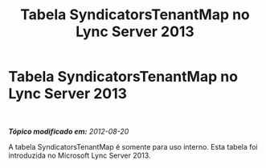 ﻿---
title: Tabela SyndicatorsTenantMap no Lync Server 2013
TOCTitle: Tabela SyndicatorsTenantMap no Lync Server 2013
ms:assetid: a99fe6ea-e529-4ea7-acc4-914ab8ce5468
ms:mtpsurl: https://technet.microsoft.com/pt-br/library/JJ205169(v=OCS.15)
ms:contentKeyID: 49307742
ms.date: 05/19/2016
mtps_version: v=OCS.15
ms.translationtype: HT
---

# Tabela SyndicatorsTenantMap no Lync Server 2013

 

_**Tópico modificado em:** 2012-08-20_

A tabela SyndicatorsTenantMap é somente para uso interno. Esta tabela foi introduzida no Microsoft Lync Server 2013.

